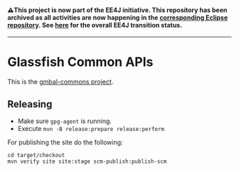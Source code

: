 #### :warning:This project is now part of the EE4J initiative. This repository has been archived as all activities are now happening in the [corresponding Eclipse repository](https://github.com/eclipse-ee4j/orb-gmbal-commons). See [here](https://www.eclipse.org/ee4j/status.php) for the overall EE4J transition status.
 
---
# Glassfish Common APIs

This is the [gmbal-commons project](https://javaee.github.io/gmbal-commons/).
 
## Releasing

* Make sure `gpg-agent` is running.
* Execute `mvn -B release:prepare release:perform`

For publishing the site do the following:

```
cd target/checkout
mvn verify site site:stage scm-publish:publish-scm
```
